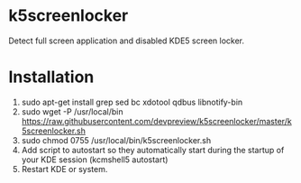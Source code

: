# k5screenlocker
Detect full screen application and disabled KDE5 screen locker.

# Installation
1. sudo apt-get install grep sed bc xdotool qdbus libnotify-bin
2. sudo wget -P /usr/local/bin https://raw.githubusercontent.com/devpreview/k5screenlocker/master/k5screenlocker.sh
3. sudo chmod 0755 /usr/local/bin/k5screenlocker.sh
4. Add script to autostart so they automatically start during the startup of your KDE session (kcmshell5 autostart)
5. Restart KDE or system.
